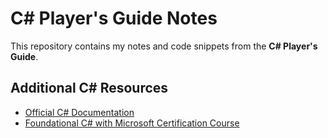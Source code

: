 # C# Player's Guide Notes

This repository contains my notes and code snippets from the **C# Player's Guide**.

## Additional C# Resources

- [Official C# Documentation](https://docs.microsoft.com/en-us/dotnet/csharp/)
- [Foundational C# with Microsoft Certification Course](https://www.freecodecamp.org/learn/foundational-c-sharp-with-microsoft/)